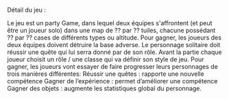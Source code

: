 

Détail du jeu :

Le jeu est un party Game, dans lequel deux équipes s'affrontent (et peut être un joueur solo) dans une map de ?? par ?? tuiles, chacune possédant ?? par ?? cases de différents types ou altitude.
Pour gagner, les joueurs des deux équipes doivent détruire la base adverse. Le personnage solitaire doit réussir une quête qui lui serra donné par de son rôle.
Avant la partie chaque joueur choisit un rôle / une classe qui va définir son style de jeu. 
Pour gagner, les joueurs vont essayer de faire progresser leurs personnages de trois manières différentes:
Réussir une quêtes : rapporte une nouvelle compétence
Gagner de l’expérience : permet d’améliorer une compétence
Gagner des objets : augmente les statistiques global du personnage.
